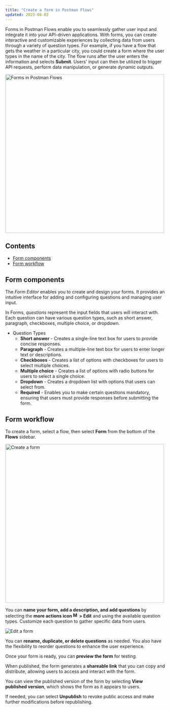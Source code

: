 ```yaml
---
title: "Create a form in Postman Flows"
updated: 2023-08-02
---
```


Forms in Postman Flows enable you to seamlessly gather user input and integrate it into your API-driven applications. With forms, you can create interactive and customizable experiences by collecting data from users through a variety of question types. For example, if you have a flow that gets the weather in a particular city, you could create a form where the user types in the name of the city. The flow runs after the user enters the information and selects **Submit**. Users' input can then be utilized to trigger API requests, perform data manipulation, or generate dynamic outputs.

<img alt="Forms in Postman Flows" src="https://assets.postman.com/postman-docs/v10/flows-form-hero-v10.jpg" width="500px">

## Contents

* [Form components](#form-components)
* [Form workflow](#form-workflow)

## Form components

The _Form Editor_ enables you to create and design your forms. It provides an intuitive interface for adding and configuring questions and managing user input.

In Forms, _questions_ represent the input fields that users will interact with. Each question can have various question types, such as short answer, paragraph, checkboxes, multiple choice, or dropdown.

* Question Types
    * **Short answer** - Creates a single-line text box for users to provide concise responses.
    * **Paragraph** - Creates a multiple-line text box for users to enter longer text or descriptions.
    * **Checkboxes** - Creates a list of options with checkboxes for users to select multiple choices.
    * **Multiple choice** - Creates a list of options with radio buttons for users to select a single choice.
    * **Dropdown** - Creates a dropdown list with options that users can select from.
    * **Required** - Enables you to make certain questions mandatory, ensuring that users must provide responses before submitting the form.

## Form workflow

To create a form, select a flow, then select **Form** from the bottom of the **Flows** sidebar.

<img alt="Create a form" src="https://assets.postman.com/postman-docs/v10/flows-create-form-v10.jpg" width="500px">

You can **name your form, add a description, and add questions** by selecting the **more actions icon <img alt="More actions icon" src="https://assets.postman.com/postman-docs/icon-more-actions-v9.jpg#icon" width="16px"> > Edit** and using the available question types. Customize each question to gather specific data from users.

<img src="https://assets.postman.com/postman-docs/v10/flows-edit-form-v10.gif" alt="Edit a form" fetchpriority="low" loading="lazy" >

You can **rename, duplicate, or delete questions** as needed. You also have the flexibility to reorder questions to enhance the user experience.

Once your form is ready, you can **preview the form** for testing.

When published, the form generates a **shareable link** that you can copy and distribute, allowing users to access and interact with the form.

You can view the published version of the form by selecting **View published version**, which shows the form as it appears to users.

If needed, you can select **Unpublish** to revoke public access and make further modifications before republishing.
